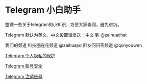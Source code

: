 # Telegram 小白助手

整理一些关于telegram的小知识，方便大家查阅，避免进坑。

Telegram 默认为英文，中文设置请发送：中文 到 @zaihuachat

我们的频道 科技圈在花频道 @zaihuapd 群友问问答频道 @qunyouwen



[Telegram 个人隐私的保护](docs/Privacy_Security.md)

[Telegram 账号安全](docs/Account_Security.md)

[Telegram 注销账号](docs/Delete_Account.md)